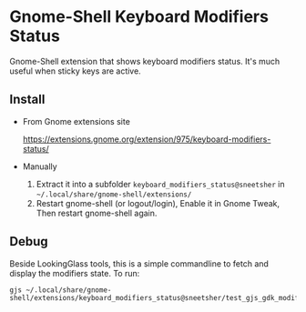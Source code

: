 # Gnome-Shell Keyboard Modifiers Status

 Gnome-Shell extension that shows keyboard modifiers status. It's much useful when sticky keys are active.
 
## Install

- From Gnome extensions site

    https://extensions.gnome.org/extension/975/keyboard-modifiers-status/

- Manually

    1. Extract it into a subfolder `keyboard_modifiers_status@sneetsher` in `~/.local/share/gnome-shell/extensions/`
    2. Restart gnome-shell (or logout/login), Enable it in Gnome Tweak, Then restart gnome-shell again.
    
## Debug

Beside LookingGlass tools, this is a simple commandline to fetch and display the modifiers state. To run:

    gjs ~/.local/share/gnome-shell/extensions/keyboard_modifiers_status@sneetsher/test_gjs_gdk_modifiers.js

